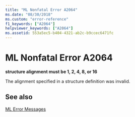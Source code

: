 ```yaml
---
title: "ML Nonfatal Error A2064"
ms.date: "08/30/2018"
ms.custom: "error-reference"
f1_keywords: ["A2064"]
helpviewer_keywords: ["A2064"]
ms.assetid: 553a5ec5-b404-4321-ab2c-b9ccec6471fc
---
```

# ML Nonfatal Error A2064

**structure alignment must be 1, 2, 4, 8, or 16**

The alignment specified in a structure definition was invalid.

## See also

[ML Error Messages](../../assembler/masm/ml-error-messages.md)<br/>